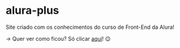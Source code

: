 # alura-plus
Site criado com os conhecimentos do curso de Front-End da Alura!
 
  → Quer ver como ficou? Só clicar [aqui](https://alura-plus-iota-indol.vercel.app/)! 😉
